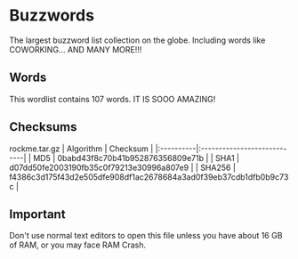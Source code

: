# Buzzwords  
The largest buzzword list collection on the globe. Including words like COWORKING... AND MANY MORE!!!
## Words  
This wordlist contains 107 words. IT IS SOOO AMAZING!
## Checksums
rockme.tar.gz
| Algorithm | Checksum |
|:----------|:----------------------------|
| MD5       | 0babd43f8c70b41b952876356809e71b |
| SHA1      | d07dd50fe2003190fb35c0f79213e30996a807e9 |
| SHA256    | f4386c3d175f43d2e505dfe908df1ac2678684a3ad0f39eb37cdb1dfb0b9c73c |
## Important
Don't use normal text editors to open this file unless you have about 16 GB of RAM, or you may face RAM Crash.
